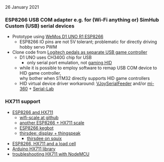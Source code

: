 26 January 2021

### ESP8266 USB COM adapter e.g. for (Wi-Fi anything or) SimHub Custom (USB) serial devices
- Prototype using [WeMos D1 UNO R1 ESP8266](../Arduino/ESPDuino)
  - ESP8266 IO pins are not 5V tolerant;  problematic for directly driving hobby servo PWM
- Clone code from [Logitech pedals as separate USB game controller](https://github.com/robotsrulz/SP_Adapter)
  - D1 UNO uses CH340G chip for USB
    - only serial port emulation, not [gaming HID](../Windows/HID)
  - while it is possible to employ software to remap USB COM device to HID game controller,  
    why bother when STM32 directly supports HID game controllers
  - HID virtual device driver workaround: [VJoySerialFeeder](../Arduino/VJoySerialFeeder) and/or [mi-360](../Arduino/mi360) + [Serial-Lab](../Windows/SerialLab)

### HX711 support
-  [ESP8266 and HX711](https://blog.squix.org/2016/07/esp8266-turn-a-9-body-scale-into-a-smart-scale-part-1.html)
   - [wifi-scale at github](https://github.com/squix78/esp8266-projects/tree/master/arduino-ide/wifi-scale)
   - [another ESP8266 + HX711 scale](http://blog.heredero.org/pese-personne-wifi/)
   - [ESP8266 kegbot](https://github.com/drifterz28/kegbot)
   - [thirsdee: display + thingspeak](https://github.com/squix78/esp8266-projects/tree/master/arduino-ide/thirsdee)
     - [thirsdee on squix](https://blog.squix.org/2015/06/esp8266-meet-thirsdee-intelligent-plant.html)
-  [ESP8266, HX711 and a load cell](https://community.mydevices.com/t/newbie-needs-help-with-esp8266-hx711-and-a-load-cell/7715)
-  [Arduino HX711 library](https://github.com/bogde/HX711)
-  [troubleshooting HX711 with NodeMCU](https://github.com/bogde/HX711/issues/67)
